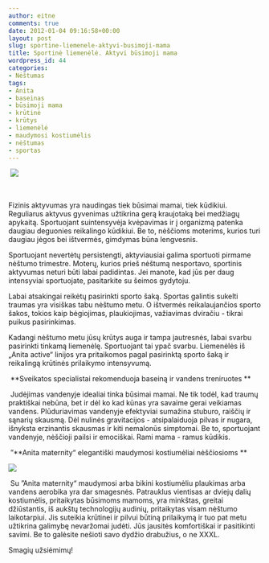```yaml
---
author: eitne
comments: true
date: 2012-01-04 09:16:58+00:00
layout: post
slug: sportine-liemenele-aktyvi-busimoji-mama
title: Sportinė liemenėlė. Aktyvi būsimoji mama
wordpress_id: 44
categories:
- Nėštumas
tags:
- Anita
- baseinas
- būsimoji mama
- krūtinė
- krūtys
- liemenėlė
- maudymosi kostiumėlis
- nėštumas
- sportas
---
```


 [![](http://anita.lt/files/2012/01/box_gross_maternity_sport.jpg)](http://anita.lt/sportine-liemenele-aktyvi-busimoji-mama/box_gross_maternity_sport/)


 


Fizinis aktyvumas yra naudingas tiek būsimai mamai, tiek kūdikiui. Reguliarus aktyvus gyvenimas užtikrina gerą kraujotaką bei medžiagų apykaitą. Sportuojant suintensyvėja kvėpavimas ir į organizmą patenka daugiau deguonies reikalingo kūdikiui. Be to, nėščioms moterims, kurios turi daugiau jėgos bei ištvermės, gimdymas būna lengvesnis.

Sportuojant nevertėtų persistengti, aktyviausiai galima sportuoti pirmame nėštumo trimestre. Moterų, kurios prieš nėštumą nesportavo, sportinis aktyvumas neturi būti labai padidintas. Jei manote, kad jūs per daug intensyviai sportuojate, pasitarkite su šeimos gydytoju.

Labai atsakingai reikėtų pasirinkti sporto šaką. Sportas galintis sukelti traumas yra visiškas tabu nėštumo metu. O ištvermės reikalaujančios sporto šakos, tokios kaip bėgiojimas, plaukiojimas, važiavimas dviračiu - tikrai puikus pasirinkimas.

Kadangi nėštumo metu jūsų krūtys auga ir tampa jautresnės, labai svarbu pasirinkti tinkamą liemenėlę. Sportuojant tai ypač svarbu. Liemenėlės iš „Anita active“ linijos yra pritaikomos pagal pasirinktą sporto šaką ir reikalingą krūtinės prilaikymo intensyvumą.

 **Sveikatos specialistai rekomenduoja baseiną ir vandens treniruotes **

 Judėjimas vandenyje idealiai tinka būsimai mamai. Ne tik todėl, kad traumų praktiškai nebūna, bet ir dėl ko kad kūnas yra savaime gerai veikiamas vandens. Plūduriavimas vandenyje efektyviai sumažina stuburo, raiščių ir sąnarių skausmą. Dėl nulinės gravitacijos - atsipalaiduoja pilvas ir nugara, išnyksta erzinantis skausmas ir kiti nemalonūs simptomai. Be to, sportuojant vandenyje, nėščioji pailsi ir emociškai. Rami mama - ramus kūdikis.

 ”**Anita maternity“ elegantiški maudymosi kostiumėliai nėščiosioms **

[![](http://anita.lt/files/2012/01/00771845001315828881.jpg)](http://anita.lt/sportine-liemenele-aktyvi-busimoji-mama/attachment/00771845001315828881/)

 Su ”Anita maternity“ maudymosi arba bikini kostiumėliu plaukimas arba vandens aerobika yra dar smagesnės. Patrauklus vientisas ar dviejų dalių kostiumėlis, pritaikytas būsimoms mamoms, yra minkštas, greitai džiūstantis, iš aukštų technologijų audinių, pritaikytas visam nėštumo laikotarpiui. Jis suteikia krūtinei ir pilvui būtiną prilaikymą ir tuo pat metu užtikrina galimybę nevaržomai judėti. Jūs jausitės komfortiškai ir pasitikinti savimi. Be to galėsite nešioti savo dydžio drabužius, o ne XXXL.

Smagių užsiėmimų!
